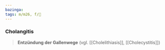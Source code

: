 ```yaml
---
bazinga: 
tags: m/m26, f/💩
---
```

### Cholangitis
> **Entzündung der Gallenwege** (vgl. [[Cholelithiasis]], [[Cholecystitis]])